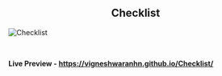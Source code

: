 <h2 align = "center">Checklist</h2>

![Checklist](https://user-images.githubusercontent.com/122967566/213371965-7ea31051-ecd4-42c6-a2ef-f8d5a715b780.png)

<br>

**Live Preview - https://vigneshwaranhn.github.io/Checklist/**
